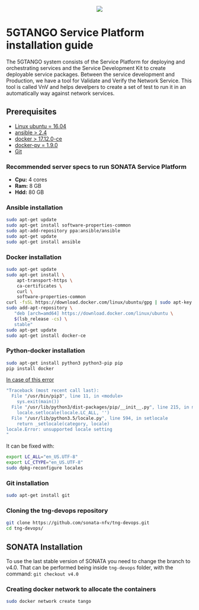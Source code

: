 <p align="center"><img src="https://github.com/sonata-nfv/tng-api-gtw/wiki/images/sonata-5gtango-logo-500px.png" /></p>

# 5GTANGO Service Platform installation guide

The 5GTANGO system consists of the Service Platform for deploying and orchestrating services and the Service Development Kit to create deployable service packages. Between the service development and Production, we have a tool for Validate and Verify the Network Service. This tool is called VnV and helps develpers to create a set of test to run it in an automatically way against network services. 

## Prerequisites

* [Linux ubuntu = 16.04](http://releases.ubuntu.com/16.04/)
* [ansible > 2.4](https://docs.ansible.com/ansible/2.4/intro_installation.html#latest-releases-via-apt-ubuntu)
* [docker > 17.12.0-ce](https://docs.docker.com/install/linux/docker-ce/ubuntu/#install-docker-ce)
* [docker-py = 1.9.0](https://pypi.org/project/docker/)
* [Git](https://git-scm.com/download/linux)

### Recommended server specs to run SONATA Service Platform

* **Cpu:** 4 cores
* **Ram:** 8 GB
* **Hdd:** 80 GB

### Ansible installation

```bash
sudo apt-get update
sudo apt-get install software-properties-common
sudo apt-add-repository ppa:ansible/ansible
sudo apt-get update
sudo apt-get install ansible
```

### Docker installation

```bash
sudo apt-get update
sudo apt-get install \
    apt-transport-https \
    ca-certificates \
    curl \
    software-properties-common
curl -fsSL https://download.docker.com/linux/ubuntu/gpg | sudo apt-key add -
sudo add-apt-repository \
   "deb [arch=amd64] https://download.docker.com/linux/ubuntu \
   $(lsb_release -cs) \
   stable"
sudo apt-get update
sudo apt-get install docker-ce
```

### Python-docker installation

```bash
sudo apt-get install python3 python3-pip pip
pip install docker
```

[In case of this error](https://stackoverflow.com/questions/14547631/python-locale-error-unsupported-locale-setting)

```bash
"Traceback (most recent call last):
  File "/usr/bin/pip3", line 11, in <module>
    sys.exit(main())
  File "/usr/lib/python3/dist-packages/pip/__init__.py", line 215, in main
    locale.setlocale(locale.LC_ALL, '')
  File "/usr/lib/python3.5/locale.py", line 594, in setlocale
    return _setlocale(category, locale)
locale.Error: unsupported locale setting
"
```

It can be fixed with:

```bash
export LC_ALL="en_US.UTF-8"
export LC_CTYPE="en_US.UTF-8"
sudo dpkg-reconfigure locales
```

### Git installation

```bash
sudo apt-get install git
```

### Cloning the tng-devops repository

```bash
git clone https://github.com/sonata-nfv/tng-devops.git
cd tng-devops/
```

## SONATA Installation

To use the last stable version of SONATA you need to change the branch to v4.0. That can be performed being inside `tng-devops` folder, with the command:
`git checkout v4.0`

### Creating docker network to allocate the containers

```bash
sudo docker network create tango
```
